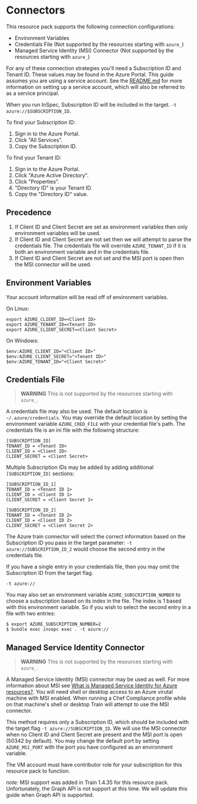 # Connectors

This resource pack supports the following connection configurations:

* Environment Variables
* Credentials File (Not supported by the resources starting with `azure_`)
* Managed Service Identity (MSI) Connector (Not supported by the resources starting with `azure_`)

For any of these connection strategies you'll need a Subscription ID and Tenant
ID. These values may be found in the Azure Portal. This guide assumes you are
using a service account. See the
[README.md](https://github.com/inspec/inspec-azure#service-principal) for more
information on setting up a service account, which will also be referred to as
a service principal.

When you run InSpec, Subscription ID will be included in
the target. `-t azure://$SUBSCRIPTION_ID`.

To find your Subscription ID:

1. Sign in to the Azure Portal.
2. Click "All Services".
3. Copy the Subscription ID.

To find your Tenant ID:

1. Sign in to the Azure Portal.
2. Click "Azure Active Directory".
3. Click "Properties".
4. "Directory ID" is your Tenant ID.
5. Copy the "Directory ID" value.

## Precedence

1. If Client ID and Client Secret are set as environment variables then only
   environment variables will be used.
2. If Client ID and Client Secret are not set then we will attempt to parse the
   credentials file. The credentials file will override `AZURE_TENANT_ID` if it
   is both an environment variable and in the credentials file.
3. If Client ID and Client Secret are not set and the MSI port is open then the
   MSI connector will be used.

## Environment Variables

Your account information will be read off of environment variables.

On Linux:
```
export AZURE_CLIENT_ID=<Client ID>
export AZURE_TENANT_ID=<Tenant ID>
export AZURE_CLIENT_SECRET=<Client Secret>
```

On Windows:
```
$env:AZURE_CLIENT_ID="<Client ID>"
$env:AZURE_CLIENT_SECRET="<Tenant ID>"
$env:AZURE_TENANT_ID="<Client Secret>"
```

## Credentials File 

> <b>WARNING</b> This is not supported by the resources starting with `azure_`.

A credentials file may also be used. The default location is
`~/.azure/credentials`. You may override the default location by setting the
environment variable `AZURE_CRED_FILE` with your credential file's path. The
credentials file is an ini file with the following structure:

```
[SUBSCRIPTION_ID]
TENANT_ID = <Tenant ID>
CLIENT_ID = <Client ID>
CLIENT_SECRET = <Client Secret>
```

Multiple Subscription IDs may be added by adding additional `[SUBSCRIPTION_ID]` sections:

```
[SUBSCRIPTION_ID_1]
TENANT_ID = <Tenant ID 1>
CLIENT_ID = <Client ID 1>
CLIENT_SECRET = <Client Secret 1>

[SUBSCRIPTION_ID_2]
TENANT_ID = <Tenant ID 2>
CLIENT_ID = <Client ID 2>
CLIENT_SECRET = <Client Secret 2>
```

The Azure train connector will select the correct information based on the
Subscription ID you pass in the target parameter: `-t
azure://SUBSCRIPTION_ID_2` would choose the second entry in the credentials
file.

If you have a single entry in your credentials file, then you may omit the
Subscription ID from the target flag.

`-t azure://`

You may also set an environment variable `AZURE_SUBSCRIPTION_NUMBER` to choose a
subscription based on its index in the file. The index is 1 based with this
environment variable. So if you wish to select the second entry in a file with
two entries:

```
$ export AZURE_SUBSCRIPTION_NUMBER=2
$ bundle exec insepc exec . -t azure://
```

## Managed Service Identity Connector

> <b>WARNING</b> This is not supported by the resources starting with `azure_`.

A Managed Service Identity (MSI) connector may be used as well. For more
information about MSI see
[What is Managed Service Identity for Azure resources?](https://docs.microsoft.com/en-us/azure/active-directory/managed-service-identity/overview).
You will need shell or desktop access to an Azure virutal machine with MSI
enabled. When running a Chef Compliance profile while on that machine's shell
or desktop Train will attempt to use the MSI connector.

This method requires only a Subscription ID, which should be included with the
target flag `-t azure://SUBSCRIPTION_ID`. We will use the MSI connector when no
Client ID and Client Secret are present and the MSI port is open (50342 by
default). You may change the default port by setting `AZURE_MSI_PORT` with the
port you have configured as an environment variable.

The VM account must have contributor role for your subscription for this
resource pack to function.

*note:* MSI support was added in Train 1.4.35 for this resource pack.
Unfortunately, the Graph API is not support at this time. We will update this
guide when Graph API is supported.
